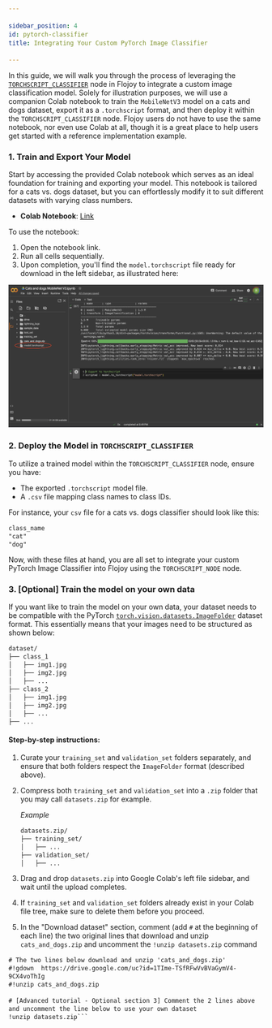 ```yaml
---

sidebar_position: 4
id: pytorch-classifier
title: Integrating Your Custom PyTorch Image Classifier

---
```


In this guide, we will walk you through the process of leveraging the [`TORCHSCRIPT_CLASSIFIER`](../nodes/AI_ML/CLASSIFICATION/TORCHSCRIPT_CLASSIFIER/TORCHSCRIPT_CLASSIFIER.md) node in Flojoy to integrate a custom image classification model. Solely for illustration purposes, we will use a companion Colab notebook to train the `MobileNetV3` model on a cats and dogs dataset, export it as a `.torchscript` format, and then deploy it within the `TORCHSCRIPT_CLASSIFIER` node. Flojoy users do not have to use the same notebook, nor even use Colab at all, though it is a great place to help users get started with a reference implementation example.


### 1. Train and Export Your Model

Start by accessing the provided Colab notebook which serves as an ideal foundation for training and exporting your model. This notebook is tailored for a cats vs. dogs dataset, but you can effortlessly modify it to suit different datasets with varying class numbers.

- **Colab Notebook**: [Link](https://colab.research.google.com/drive/1HCj3i43tYt4CTLPHq4BqVC2HL0lAN2-X?usp=sharing)

To use the notebook:

1. Open the notebook link.
2. Run all cells sequentially.
3. Upon completion, you'll find the `model.torchscript` file ready for download in the left sidebar, as illustrated here:

![In the Google Collab UI, the left panel contains the list of directories and files, including the newly created TorchScript-serialized model: `model.torchscript`.](../../static/img/advanced_tutorials/TORCHSCRIPT_TUTORIAL_SIDEBAR.png)

### 2. Deploy the Model in `TORCHSCRIPT_CLASSIFIER`

To utilize a trained model within the `TORCHSCRIPT_CLASSIFIER` node, ensure you have:

- The exported `.torchscript` model file.
- A `.csv` file mapping class names to class IDs.

For instance, your `csv` file for a cats vs. dogs classifier should look like this:

```
class_name
"cat"
"dog"
```

Now, with these files at hand, you are all set to integrate your custom PyTorch Image Classifier into Flojoy using the `TORCHSCRIPT_NODE` node.

### 3. [Optional] Train the model on your own data

If you want like to train the model on your own data, your dataset needs to be compatible with the PyTorch [`torch.vision.datasets.ImageFolder`](https://pytorch.org/vision/stable/generated/torchvision.datasets.ImageFolder.html#torchvision.datasets.ImageFolder) dataset format. This essentially means that your images need to be structured as shown below:

```
dataset/
├── class_1
│   ├── img1.jpg
│   ├── img2.jpg
│   ├── ...
├── class_2
│   ├── img1.jpg
│   ├── img2.jpg
│   ├── ...
├── ...
```

#### Step-by-step instructions:

1. Curate your `training_set` and `validation_set` folders separately, and ensure that both folders respect the `ImageFolder` format (described above).

2. Compress both `training_set` and `validation_set` into a `.zip` folder that you may call `datasets.zip` for example. 
    
    _Example_

    ```
    datasets.zip/
    ├── training_set/
    │   ├── ... 
    ├── validation_set/
    │   ├── ...
    ```

3. Drag and drop `datasets.zip` into Google Colab's left file sidebar, and wait until the upload completes.

4. If `training_set` and `validation_set` folders already exist in your Colab file tree, make sure to delete them before you proceed.

5. In the "Download dataset" section, comment (add `#` at the beginning of each line) the two original lines that download and unzip `cats_and_dogs.zip` and uncomment the `!unzip datasets.zip` command
```
# The two lines below download and unzip 'cats_and_dogs.zip'
#!gdown  https://drive.google.com/uc?id=1TIme-TSfRFwVvBVaGymV4-9CX4voThIg
#!unzip cats_and_dogs.zip

# [Advanced tutorial - Optional section 3] Comment the 2 lines above and uncomment the line below to use your own dataset 
!unzip datasets.zip```